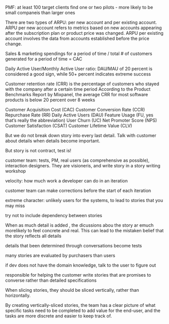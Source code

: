 PMF: 
at least 100 target clients
find one or two pilots - more likely to be small companeis than larger ones

There are two types of ARPU: per new account and per existing account. ARPU per new account refers to metrics based on new accounts appearing after the subscription plan or product price was changed. ARPU per existing account involves the data from accounts established before the price change.

Sales & marketing spendings for a period of time / total # of customers generated for a period of time = CAC

Daily Active User/Monthly Active User ratio: DAU/MAU of 20 percent is considered a good sign, while 50+ percent indicates extreme success

Customer retention rate (CRR) is the percentage of customers who stayed with the company after a certain time period
According to the Product Benchmarks Report by Mixpanel, the average CRR for most software products is below 20 percent over 8 weeks

Customer Acquisition Cost (CAC)
Customer Conversion Rate (CCR)
Repurchase Rate (RR)
Daily Active Users (DAU)
Feature Usage (FU, yes that’s really the abbreviation)
User Churn (UC)
Net Promoter Score (NPS)
Customer Satisfaction (CSAT)
Customer Lifetime Value (CLV)

But we do not break down story into every last detail. Talk with customer about details when details become important. 

But story is not contract, test is!

customer team: tests, PM, real users (as comprehensive as possible), interaction designers.  They are visioneris, and write story in a story writing workshop 

velocity: how much work a developer can do in an iteration

customer team can make corrections before the start of each iteration

extreme character: unlikely users for the systems, to lead to stories that you may miss

try not to include dependency between stories

When as much detail is added , the dicussions abou the story ar emuch morelikely to feel concrete and real. This can lead to the mistaken belief that the story reflects all details

details that been determined through conversations become tests

many stories are evaluated by purchasers than users

if dev does not have the domain knowledge, talk to the user to figure out

responsible for helping the customer write stories that are promises to converse rather than detailed specifications

When slicing stories, they should be sliced vertically, rather than horizontally.

By creating vertically-sliced stories, the team has a clear picture of what specific tasks need to be completed to add value for the end-user, and the tasks are more discrete and easier to keep track of.
